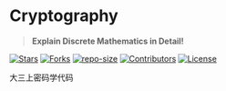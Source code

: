 # Cryptography

>  **Explain Discrete Mathematics in Detail!**

[![Stars](https://img.shields.io/github/stars/kongtaoxing/Cryptography.svg?label=Stars&style=social)](https://github.com/kongtaoxing/Cryptography/stargazers)
[![Forks](https://img.shields.io/github/forks/kongtaoxing/Cryptography.svg?label=Fork&style=social)](https://github.com/kongtaoxing/Cryptography/network/members)
[![repo-size](https://img.shields.io/github/repo-size/iamNCJ/Discrete_Mathematics_Explained_in_Detail.svg)]()
[![Contributors](https://img.shields.io/github/contributors/kongtaoxing/Cryptography.svg)](https://github.com/kongtaoxing/Cryptography/graphs/contributors)
[![License](https://licensebuttons.net/l/by-nc-sa/4.0/88x31.png)](http://creativecommons.org/licenses/cc-by-nc-nd/3.0/)

大三上密码学代码
